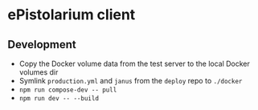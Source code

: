 # ePistolarium client

## Development

- Copy the Docker volume data from the test server to the local Docker volumes dir
- Symlink `production.yml` and `janus` from the `deploy` repo to `./docker`
- `npm run compose-dev -- pull`
- `npm run dev -- --build`